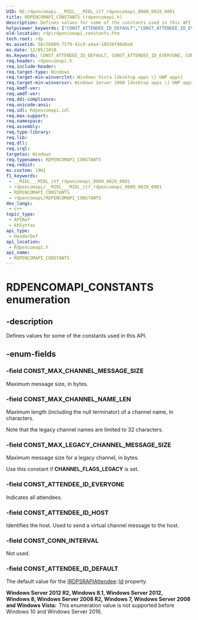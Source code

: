```yaml
---
UID: NE:rdpencomapi.__MIDL___MIDL_itf_rdpencomapi_0000_0028_0001
title: RDPENCOMAPI_CONSTANTS (rdpencomapi.h)
description: Defines values for some of the constants used in this API.
helpviewer_keywords: ["CONST_ATTENDEE_ID_DEFAULT","CONST_ATTENDEE_ID_EVERYONE","CONST_ATTENDEE_ID_HOST","CONST_CONN_INTERVAL","CONST_MAX_CHANNEL_MESSAGE_SIZE","CONST_MAX_CHANNEL_NAME_LEN","CONST_MAX_LEGACY_CHANNEL_MESSAGE_SIZE","RDPENCOMAPI_CONSTANTS","RDPENCOMAPI_CONSTANTS enumeration [RDP]","rdp.rdpencomapi_constants","rdpencomapi/CONST_ATTENDEE_ID_DEFAULT","rdpencomapi/CONST_ATTENDEE_ID_EVERYONE","rdpencomapi/CONST_ATTENDEE_ID_HOST","rdpencomapi/CONST_CONN_INTERVAL","rdpencomapi/CONST_MAX_CHANNEL_MESSAGE_SIZE","rdpencomapi/CONST_MAX_CHANNEL_NAME_LEN","rdpencomapi/CONST_MAX_LEGACY_CHANNEL_MESSAGE_SIZE","rdpencomapi/RDPENCOMAPI_CONSTANTS"]
old-location: rdp\rdpencomapi_constants.htm
tech.root: rdp
ms.assetid: 50c56089-75f9-41c9-a4a4-10556f98d6e8
ms.date: 12/05/2018
ms.keywords: CONST_ATTENDEE_ID_DEFAULT, CONST_ATTENDEE_ID_EVERYONE, CONST_ATTENDEE_ID_HOST, CONST_CONN_INTERVAL, CONST_MAX_CHANNEL_MESSAGE_SIZE, CONST_MAX_CHANNEL_NAME_LEN, CONST_MAX_LEGACY_CHANNEL_MESSAGE_SIZE, RDPENCOMAPI_CONSTANTS, RDPENCOMAPI_CONSTANTS enumeration [RDP], rdp.rdpencomapi_constants, rdpencomapi/CONST_ATTENDEE_ID_DEFAULT, rdpencomapi/CONST_ATTENDEE_ID_EVERYONE, rdpencomapi/CONST_ATTENDEE_ID_HOST, rdpencomapi/CONST_CONN_INTERVAL, rdpencomapi/CONST_MAX_CHANNEL_MESSAGE_SIZE, rdpencomapi/CONST_MAX_CHANNEL_NAME_LEN, rdpencomapi/CONST_MAX_LEGACY_CHANNEL_MESSAGE_SIZE, rdpencomapi/RDPENCOMAPI_CONSTANTS
req.header: rdpencomapi.h
req.include-header: 
req.target-type: Windows
req.target-min-winverclnt: Windows Vista [desktop apps \| UWP apps]
req.target-min-winversvr: Windows Server 2008 [desktop apps \| UWP apps]
req.kmdf-ver: 
req.umdf-ver: 
req.ddi-compliance: 
req.unicode-ansi: 
req.idl: Rdpencomapi.idl
req.max-support: 
req.namespace: 
req.assembly: 
req.type-library: 
req.lib: 
req.dll: 
req.irql: 
targetos: Windows
req.typenames: RDPENCOMAPI_CONSTANTS
req.redist: 
ms.custom: 19H1
f1_keywords:
 - __MIDL___MIDL_itf_rdpencomapi_0000_0028_0001
 - rdpencomapi/__MIDL___MIDL_itf_rdpencomapi_0000_0028_0001
 - RDPENCOMAPI_CONSTANTS
 - rdpencomapi/RDPENCOMAPI_CONSTANTS
dev_langs:
 - c++
topic_type:
 - APIRef
 - kbSyntax
api_type:
 - HeaderDef
api_location:
 - Rdpencomapi.h
api_name:
 - RDPENCOMAPI_CONSTANTS
---
```


# RDPENCOMAPI_CONSTANTS enumeration


## -description

Defines values for some of the constants used in this API.

## -enum-fields

### -field CONST_MAX_CHANNEL_MESSAGE_SIZE

Maximum message size, in bytes.

### -field CONST_MAX_CHANNEL_NAME_LEN

Maximum length (including the null terminator) of a channel name, in characters.

Note that the legacy channel names are limited to 32 characters.

### -field CONST_MAX_LEGACY_CHANNEL_MESSAGE_SIZE

Maximum message size for a legacy channel, in bytes.

Use this constant if <b>CHANNEL_FLAGS_LEGACY</b> is set.

### -field CONST_ATTENDEE_ID_EVERYONE

Indicates all attendees.

### -field CONST_ATTENDEE_ID_HOST

Identifies the host. Used to send a virtual channel message to the host.

### -field CONST_CONN_INTERVAL

Not used.

### -field CONST_ATTENDEE_ID_DEFAULT

The default value for the <a href="/windows/desktop/api/rdpencomapi/nn-rdpencomapi-irdpsrapiattendee">IRDPSRAPIAttendee</a>::<a href="/windows/desktop/api/rdpencomapi/nf-rdpencomapi-irdpsrapiattendee-get_id">Id</a> property.

<b>Windows Server 2012 R2, Windows 8.1, Windows Server 2012, Windows 8, Windows Server 2008 R2, Windows 7, Windows Server 2008 and Windows Vista:  </b>This enumeration value is not supported before Windows 10 and Windows Server 2016.